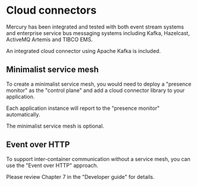# Cloud connectors

Mercury has been integrated and tested with both event stream systems and enterprise service bus messaging systems
including Kafka, Hazelcast, ActiveMQ Artemis and TIBCO EMS.

An integrated cloud connector using Apache Kafka is included.

## Minimalist service mesh

To create a minimalist service mesh, you would need to deploy a "presence monitor" as the "control plane" and
add a cloud connector library to your application.

Each application instance will report to the "presence monitor" automatically.

The minimalist service mesh is optional.

## Event over HTTP

To support inter-container communication without a service mesh, you can use the "Event over HTTP" approach.

Please review Chapter 7 in the "Developer guide" for details.
